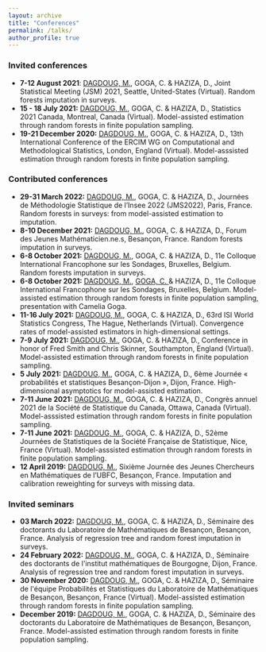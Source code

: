 ```yaml
---
layout: archive
title: "Conferences"
permalink: /talks/
author_profile: true
---
```


### Invited conferences

- **7-12 August 2021**: <ins> DAGDOUG, M.</ins>, GOGA, C. & HAZIZA, D., Joint Statistical Meeting (JSM) 2021, Seattle, United-States (Virtual). Random forests imputation in surveys. 
- **15 - 18 July 2021:** <ins> DAGDOUG, M.</ins>, GOGA, C. & HAZIZA, D., Statistics 2021 Canada, Montreal, Canada (Virtual). Model-assisted estimation through random forests in finite population sampling. 
- **19-21 December 2020:** <ins> DAGDOUG, M.</ins>, GOGA, C. & HAZIZA, D., 13th International Conference of the ERCIM WG on Computational and Methodological Statistics, London, England (Virtual). Model-asssisted estimation through random forests in finite population sampling. 


### Contributed conferences 

- **29-31 March 2022:** <ins> DAGDOUG, M.</ins>, GOGA, C. & HAZIZA, D., Journées de Méthodologie Statistique de l’Insee 2022 (JMS2022), Paris, France. Random forests in surveys: from model-assisted estimation to imputation.
- **8-10 December 2021:** <ins> DAGDOUG, M.</ins>, GOGA, C. & HAZIZA, D., Forum des Jeunes Mathématicien.ne.s, Besançon, France. Random forests imputation in surveys. 
- **6-8 October 2021:** <ins> DAGDOUG, M.</ins>, GOGA, C. & HAZIZA, D., 11e Colloque International Francophone sur les Sondages, Bruxelles, Belgium. Random forests imputation in surveys. 
- **6-8 October 2021:** <ins> DAGDOUG, M.</ins>, <ins> GOGA, C. </ins>& HAZIZA, D., 11e Colloque International Francophone sur les Sondages, Bruxelles, Belgium. Model-assisted estimation through random forests in finite population sampling, presentation with Camelia Goga. 
- **11-16 July 2021:** <ins> DAGDOUG, M.</ins>, GOGA, C. & HAZIZA, D., 63rd ISI World Statistics Congress, The Hague, Netherlands (Virtual). Convergence rates of model-assisted estimators in high-dimensional settings. 
- **7-9 July 2021:** <ins> DAGDOUG, M.</ins>, GOGA, C. & HAZIZA, D., Conference in honor of Fred Smith and Chris Skinner, Southampton, England (Virtual). Model-assisted estimation through random forests in finite population sampling. 
- **5 July 2021:** <ins> DAGDOUG, M.</ins>, GOGA, C. & HAZIZA, D., 6ème Journée « probabilités et statistiques Besançon-Dijon », Dijon, France. High-dimensional asymptotics for model-assisted estimation. 
- **7-11 June 2021:** <ins> DAGDOUG, M.</ins>, GOGA, C. & HAZIZA, D., Congrès annuel 2021 de la Société de Statistique du Canada, Ottawa, Canada (Virtual). Model-asssisted estimation through random forests in finite population sampling. 
- **7-11 June 2021:** <ins> DAGDOUG, M.</ins>, GOGA, C. & HAZIZA, D., 52ème Journées de Statistiques de la Société Française de Statistique, Nice, France (Virtual). Model-asssisted estimation through random forests in finite population sampling. 
- **12 April 2019:** <ins> DAGDOUG, M.</ins>, Sixième Journée des Jeunes Chercheurs en Mathématiques de l’UBFC, Besançon, France. Imputation and calibration reweighting for surveys with missing data.

### Invited seminars

- **03 March 2022:** <ins> DAGDOUG, M.</ins>, GOGA, C. & HAZIZA, D., Séminaire des doctorants du Laboratoire de Mathématiques de Besançon, Besançon, France. Analysis of regression tree and random forest imputation in surveys.
- **24 February 2022:** <ins> DAGDOUG, M.</ins>, GOGA, C. & HAZIZA, D., Séminaire des doctorants de l'institut mathématiques de Bourgogne, Dijon, France. Analysis of regression tree and random forest imputation in surveys.
- **30 November 2020:** <ins> DAGDOUG, M.</ins>, GOGA, C. & HAZIZA, D., Séminaire de l'équipe Probabilités et Statistiques du Laboratoire de Mathématiques de Besançon, Besançon, France (Virtual). Model-assisted estimation through random forests in finite population sampling.
- **December 2019:** <ins> DAGDOUG, M.</ins>, GOGA, C. & HAZIZA, D., Séminaire des doctorants du Laboratoire de Mathématiques de Besançon, Besançon, France. Model-assisted estimation through random forests in finite population sampling.
